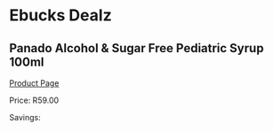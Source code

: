 
# Ebucks Dealz
## Panado Alcohol & Sugar Free Pediatric Syrup 100ml
[Product Page](https://www.ebucks.com/web/shop/productSelected.do?prodId=1133337276&catId=1133291653)

Price: R59.00

Savings: 


	